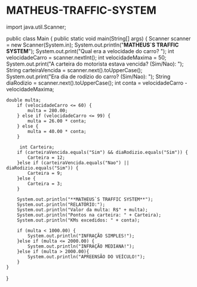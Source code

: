 # MATHEUS-TRAFFIC-SYSTEM



import java.util.Scanner;

public class Main {
    public static void main(String[] args) {
        Scanner scanner = new Scanner(System.in);
        System.out.println("**MATHEUS`S TRAFFIC SYSTEM**");
        System.out.print("Qual era a velocidade do carro? ");
        int velocidadeCarro = scanner.nextInt();
        int velocidadeMaxima = 50;
        System.out.print("A carteira do motorista estava vencida? (Sim/Nao): ");
        String carteiraVencida = scanner.next().toUpperCase();
        System.out.print("Era dia de rodízio do carro? (Sim/Nao): ");
        String diaRodizio = scanner.next().toUpperCase();
        int conta = velocidadeCarro - velocidadeMaxima;
        
    double multa;
        if (velocidadeCarro <= 60) {
            multa = 280.00;
        } else if (velocidadeCarro <= 99) {
            multa = 26.00 * conta;
        } else {
            multa = 40.00 * conta;
        }
        
         int Carteira;
        if (carteiraVencida.equals("Sim") && diaRodizio.equals("Sim")) {
            Carteira = 12;
        }else if (carteiraVencida.equals("Nao") || diaRodizio.equals("Sim")) {
            Carteira = 9;
        }else {
            Carteira = 3;
        }
        
        System.out.println("**MATHEUS`S TRAFFIC SYSTEM**");
        System.out.println("RELATÓRIO:");
        System.out.println("Valor da multa: R$" + multa);
        System.out.println("Pontos na carteira: " + Carteira);
        System.out.println("KMs excedidos: " + conta);
        
        if (multa < 1000.00) {
            System.out.println("INFRAÇÃO SIMPLES!");
        }else if (multa <= 2000.00) {
            System.out.println("INFRAÇÃO MEDIANA!");
        }else if (multa > 2000.00){
            System.out.println("APREENSÃO DO VEÍCULO!");
        }
    }
}
